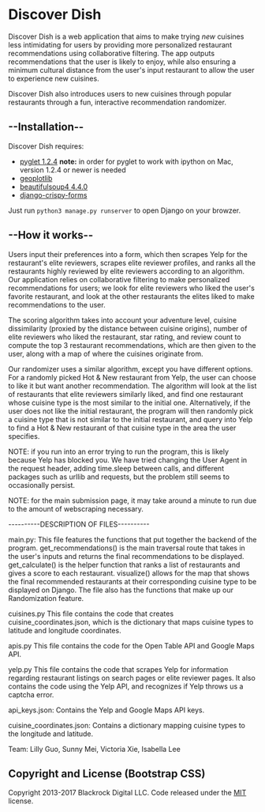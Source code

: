 # Discover Dish

Discover Dish is a web application that aims to make trying *new* cuisines less intimidating for users by providing more personalized restaurant recommendations using collaborative filtering. The app outputs recommendations that the user is likely to enjoy, while also ensuring a minimum cultural distance from the user's input restaurant
to allow the user to experience new cuisines.

Discover Dish also introduces users to new cuisines through popular restaurants through a fun, interactive recommendation randomizer. 

## --Installation--
Discover Dish requires:
* [pyglet 1.2.4](https://bitbucket.org/pyglet/pyglet/wiki/Download)
	**note:** in order for pyglet to work with ipython on Mac, version 1.2.4 or newer is needed
* [geoplotlib](https://github.com/andrea-cuttone/geoplotlib)
* [beautifulsoup4 4.4.0](https://www.crummy.com/software/BeautifulSoup/bs4/doc/)
* [django-crispy-forms](http://django-crispy-forms.readthedocs.io/en/latest/)

Just run ```python3 manage.py runserver``` to open Django on your browzer.

## --How it works--
Users input their preferences into a form, which then scrapes Yelp for the restaurant's elite reviewers, scrapes elite reviewer profiles, and ranks all the restaurants highly reviewed by elite reviewers according to an algorithm. Our application relies on collaborative filtering to make personalized recommendations for users; we look for elite reviewers who liked the user's favorite restaurant, and look at the other restaurants the elites liked to make recommendations to the user. 

The scoring algorithm takes into account your adventure level, cuisine dissimilarity (proxied by the distance between cuisine origins), number of elite reviewers who liked the restaurant, star rating, and review count to compute the top 3 restaurant recommendations, which are then given to the user, along with a map of where the cuisines originate from.

Our randomizer uses a similar algorithm, except you have different options. For a randomly picked Hot & New restaurant from Yelp, the user can choose to like it but want another recommendation. The algorithm will look at the list of restaurants that elite reviewers similarly liked, and find one restaurant whose cuisine type is the most similar to the initial one. Alternatively, if the user does not like the initial restaurant, the program will then randomly pick a cuisine type that is not similar to the initial restaurant, and query into Yelp to find a Hot & New restaurant of that cuisine type in the area the user specifies.

NOTE: if you run into an error trying to run the program, this is likely because
Yelp has blocked you. We have tried changing the User Agent in the request header,
adding time.sleep between calls, and different packages such as urllib and requests, but the problem still seems to occasionally persist.

NOTE: for the main submission page, it may take around a minute to run due to the amount of webscraping necessary. 

----------DESCRIPTION OF FILES----------

main.py:
	This file features the functions that put together the backend of the program.
	get_recommendations() is the main traversal route that takes in the user's inputs
	and returns the final recommendations to be displayed.
	get_calculate() is the helper function that ranks a list of restaurants and gives
	a score to each restaurant.
	visualize() allows for the map that shows the final recommended restaurants
	at their corresponding cuisine type to be displayed on Django. 
	The file also has the functions that make up our Randomization feature.

cuisines.py
	This file contains the code that creates cuisine_coordinates.json, which is the 
	dictionary that maps cuisine types to latitude and longitude coordinates.

apis.py
	This file contains the code for the Open Table API and Google Maps API.

yelp.py
	This file contains the code that scrapes Yelp for information regarding
	restaurant listings on search pages or elite reviewer pages. It
	also contains the code using the Yelp API, and recognizes if 
	Yelp throws us a captcha error.

api_keys.json:
	Contains the Yelp and Google Maps API keys.

cuisine_coordinates.json:
	Contains a dictionary mapping cuisine types to the longitude and latitude.


Team: Lilly Guo, Sunny Mei, Victoria Xie, Isabella Lee

## Copyright and License (Bootstrap CSS)

Copyright 2013-2017 Blackrock Digital LLC. Code released under the [MIT](https://github.com/BlackrockDigital/startbootstrap-round-about/blob/gh-pages/LICENSE) license.
